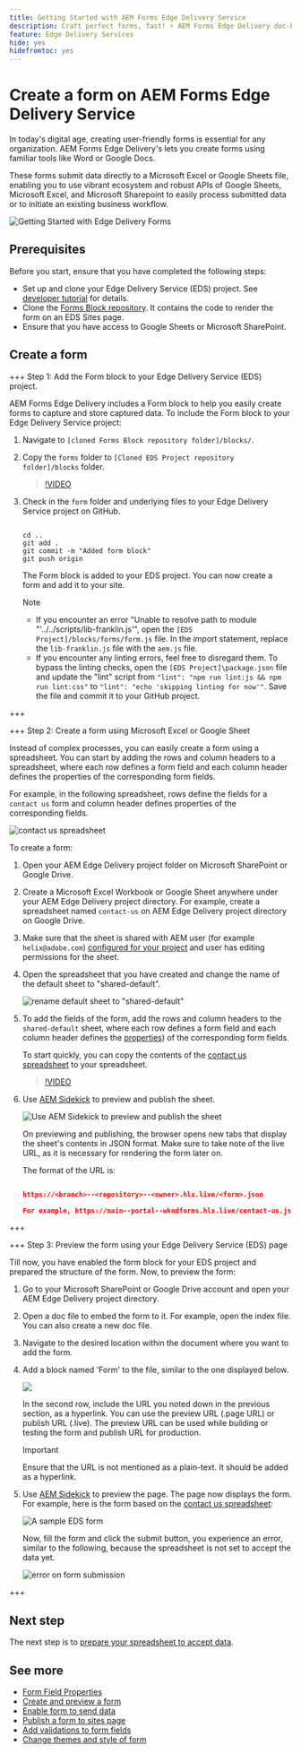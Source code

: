 ```yaml
---
title: Getting Started with AEM Forms Edge Delivery Service
description: Craft perfect forms, fast! ⚡ AEM Forms Edge Delivery doc-based authoring = blazing speed & SEO-friendly forms for happier users & search engines.
feature: Edge Delivery Services
hide: yes
hidefromtoc: yes
---
```


# Create a form on AEM Forms Edge Delivery Service

In today's digital age, creating user-friendly forms is essential for any organization. AEM Forms Edge Delivery's lets you create forms using familiar tools like Word or Google Docs. 

These forms submit data directly to a Microsoft Excel or Google Sheets file, enabling you to use vibrant ecosystem and robust APIs of Google Sheets, Microsoft Excel, and Microsoft Sharepoint to easily process submitted data or to initiate an existing business workflow.

   ![Getting Started with Edge Delivery Forms](/help/edge/assets/getting-started-with-eds-forms.png)


## Prerequisites

Before you start, ensure that you have completed the following steps:

* Set up and clone your Edge Delivery Service (EDS) project. See [developer tutorial](https://www.aem.live/developer/tutorial) for details. 
* Clone the [Forms Block repository](https://github.com/adobe/afb). It contains the code to render the form on an EDS Sites page. 
* Ensure that you have access to Google Sheets or Microsoft SharePoint.


## Create a form

+++ Step 1: Add the Form block to your Edge Delivery Service (EDS) project.

AEM Forms Edge Delivery includes a Form block to help you easily create forms to capture and store captured data. To include the Form block to your Edge Delivery Service project: 

1. Navigate to `[cloned Forms Block repository folder]/blocks/`.

1. Copy the `forms` folder to `[Cloned EDS Project repository folder]/blocks` folder. 

    >[!VIDEO](https://video.tv.adobe.com/v/3427487?quality=12&learn=on) 

1. Check in the `form` folder and underlying files to your Edge Delivery Service project on GitHub. 

    ```Shell 

    cd ..
    git add .
    git commit -m "Added form block"
    git push origin

    ```

    The Form block is added to your EDS project. You can now create a form and add it to your site. 

    >[!NOTE] 
    >
    > * If you encounter an error "Unable to resolve path to module "'../../scripts/lib-franklin.js'", open the `[EDS Project]/blocks/forms/form.js` file. In the import statement, replace the `lib-franklin.js` file with the `aem.js` file.
    > * If you encounter any linting errors, feel free to disregard them. To bypass the linting checks, open the `[EDS Project]\package.json` file and update the "lint" script from `"lint": "npm run lint:js && npm run lint:css"` to `"lint": "echo 'skipping linting for now'"`. Save the file and commit it to your GitHub project.

+++

+++ Step 2: Create a form using Microsoft Excel or Google Sheet


Instead of complex processes, you can easily create a form using a spreadsheet. You can start by adding the rows and column headers to a spreadsheet, where each row defines a form field and each column header defines the properties of the corresponding form fields.

For example, in the following spreadsheet, rows define the fields for a `contact us` form and column header defines properties of the corresponding fields. 

![contact us spreadsheet](/help/edge/assets/contact-us-form-spreadsheet.png)

To create a form: 

1. Open your AEM Edge Delivery project folder on Microsoft SharePoint or Google Drive.  

1. Create a Microsoft Excel Workbook or Google Sheet anywhere under your AEM Edge Delivery project directory. For example, create a spreadsheet named `contact-us` on AEM Edge Delivery project directory on Google Drive. 

1. Make sure that the sheet is shared with AEM user (for example `helix@adobe.com`) [configured for your project](https://www.aem.live/docs/setup-customer-sharepoint) and user has editing permissions for the sheet. 

1. Open the spreadsheet that you have created and change the name of the default sheet to "shared-default". 

    ![rename default sheet to "shared-default"](/help/edge/assets/rename-sheet-to-shared-default.png)

1. To add the fields of the form, add the rows and column headers to the `shared-default` sheet, where each row defines a form field and each column header defines the [properties](/help/edge/docs/forms/eds-form-field-properties)) of the corresponding form fields. 

    To start quickly, you can copy the contents of the [contact us spreadsheet](https://docs.google.com/spreadsheets/d/12jvYjo1a3GOV30IqPY6_7YaCQtUmzWpFhoiOHDcjB28/edit?usp=drive_link) to your spreadsheet.

    >[!VIDEO](https://video.tv.adobe.com/v/3427468?quality=12&learn=on)

1. Use [AEM Sidekick](https://www.aem.live/developer/tutorial#preview-and-publish-your-content) to preview and publish the sheet. 

    ![Use AEM Sidekick to preview and publish the sheet](/help/edge/assets/preview-form.png)

    On previewing and publishing, the browser opens new tabs that display the sheet's contents in JSON format. Make sure to take note of the live URL, as it is necessary for rendering the form later on.

    The format of the URL is:

    ```JSON

    https://<branch>--<repository>--<owner>.hlx.live/<form>.json

    For example, https://main--portal--wkndforms.hlx.live/contact-us.json

    ```

+++

+++ Step 3: Preview the form using your Edge Delivery Service (EDS) page


Till now, you have enabled the form block for your EDS project and prepared the structure of the form. Now, to preview the form:

1. Go to your Microsoft SharePoint or Google Drive account and open your AEM Edge Delivery project directory.

1. Open a doc file to embed the form to it. For example, open the index file. You can also create a new doc file. 

1. Navigate to the desired location within the document where you want to add the form.

1. Add a block named 'Form' to the file, similar to the one displayed below. 

    ![](/help/edge/assets/form-block-in-sites-page-example.png)

    In the second row, include the URL you noted down in the previous section, as a hyperlink. You can use the preview URL (.page URL) or publish URL (.live). The preview URL can be used while building or testing the form and publish URL for production. 

    >[!IMPORTANT]
    >
    >
    > Ensure that the URL is not mentioned as a plain-text. It should be added as a hyperlink. 

1. Use [AEM Sidekick](https://www.aem.live/developer/tutorial#preview-and-publish-your-content) to preview the page. The page now displays the form. For example, here is the form based on the [contact us spreadsheet](https://docs.google.com/spreadsheets/d/12jvYjo1a3GOV30IqPY6_7YaCQtUmzWpFhoiOHDcjB28/edit?usp=drive_link): 


    ![A sample EDS form](/help/edge/assets/eds-form.png)

    Now, fill the form and click the submit button, you experience an error, similar to the following, because the spreadsheet is not set to accept the data yet. 

    ![error on form submission](/help/edge/assets/form-error.png)

+++


## Next step

   The next step is to [prepare your spreadsheet to accept data](/help/edge/docs/forms/submit-forms.md). 



## See more

* [Form Field Properties](/help/edge/docs/forms/eds-form-field-properties)
* [Create and preview a form](/help/edge/docs/forms/create-forms.md)
* [Enable form to send data](/help/edge/docs/forms/submit-forms.md)
* [Publish a form to sites page](/help/edge/docs/forms/publish-eds-forms.md)
* [Add validations to form fields](/help/edge/docs/forms/validate-forms.md)
* [Change themes and style of form](/help/edge/docs/forms/style-theme-forms.md)
